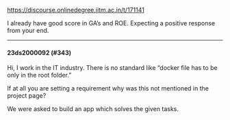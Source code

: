 https://discourse.onlinedegree.iitm.ac.in/t/171141

I already have good score in GA’s and ROE. Expecting a positive response from your end.</p><hr>

<h4>23ds2000092 (#343)</h4>
<p>Hi, I work in the IT industry. There is no standard like “docker file has to be only in the root folder.”</p>
<p>If at all you are setting a requirement why was this not mentioned in the project page?</p>
<p>We were asked to build an app which solves the given tasks.